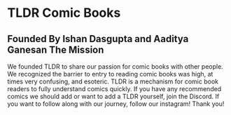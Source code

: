 TLDR Comic Books
==================
Founded By Ishan Dasgupta and Aaditya Ganesan
The Mission
----------
We founded TLDR to share our passion for comic books with other
people. We recognized the barrier to entry to reading comic books
was high, at times very confusing, and esoteric. TLDR is a
mechanism for comic book readers to fully understand comics
quickly. If you have any recommended comics we should add or want
to add a TLDR yourself, join the Discord. If you want to follow
along with our journey, follow our instagram! Thank you!
